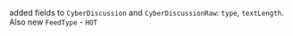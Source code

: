 added  fields to `CyberDiscussion` and `CyberDiscussionRaw`:
`type`, `textLength`.
Also new `FeedType` - `HOT`